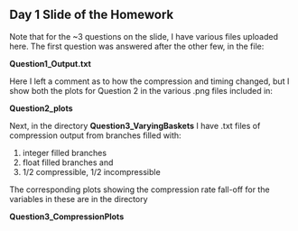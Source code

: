 ## Day 1 Slide of the Homework 

Note that for the ~3 questions on the slide, I have various files uploaded here. The first question was answered after the other few, in the file:

**Question1_Output.txt** 

Here I left a comment as to how the compression and timing changed, but I show both the plots for Question 2 in the various .png files included in:

**Question2_plots** 

Next, in the directory **Question3_VaryingBaskets** I have .txt files of compression output from branches filled with:

1) integer filled branches
2) float filled branches and
3) 1/2 compressible, 1/2 incompressible

The corresponding plots showing the compression rate fall-off for the variables in these are in the directory 

**Question3_CompressionPlots**
